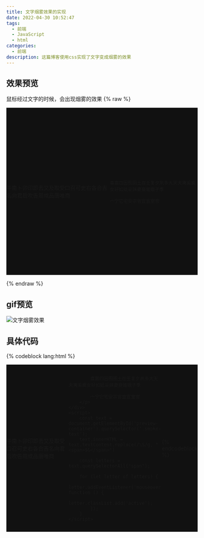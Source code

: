 ```yaml
---
title: 文字烟雾效果的实现
date: 2022-04-30 10:52:47
tags:
  - 前端
  - JavaScript
  - html
categories:
  - 前端
description: 这篇博客使用css实现了文字变成烟雾的效果
---
```




## 效果预览
鼠标经过文字的时候，会出现烟雾的效果
{% raw %}
<div id="preview-container" class="smoke-container"> 
  <p class="smoke-text">
    午南卜卯印即去又及取受口召可史右各合吉名向君启吹告周咸品唐唯商

    喜嘉四因囿圉土在壬复夕夙多大天夫夷奚奠女好如妣妥妹妻妾姬娥子季
    
    宀宁它宅安宗官宜宣室宫
  </p>
</div>
<script>
    const text = document.getElementById('preview-container').querySelector('.smoke-text');
    text.innerHTML = text.textContent.replace(/\S/g, "<span>$&</span>")

    const letters = text.querySelectorAll("span");
    for (let i = 0; i < letters.length; i++) {
        letters[i].addEventListener('mouseover', function () {
            letters[i].classList.add('active')
        })
    }
</script>
<style>
    .smoke-container {
        position: relative;
        display: flex;
        justify-content: center;
        align-items: center;
        width: 100%;
        height: 440px;
        /* height: 100vh; */
        background-color: #111;
        background-image: url('https://cdn.jsdelivr.net/gh/Qiu-Weidong/pictures/images/hacker/hacker0.jfif');
        background-size: 100%;
        overflow: hidden;
    }

    .smoke-container .smoke-text {
        /* color: aliceblue; */
        color: #00cc33;
        user-select: none;
        font-family: '方正甲骨文';
        font-size: 20px;
        margin-left: 20%;
        margin-right: 20%;
    }

    .smoke-container .smoke-text span {
        position: relative;
        display: inline-block;
    }

    .smoke-container .smoke-text span.active {
        animation: smoke 4s linear forwards;
        transform-origin: bottom;
    }

    @keyframes smoke {
        0% {
            opacity: 1;
            filter: blur(0);
            transform: translateX(0) translateY(0) rotate(0deg) scale(1);
        }

        30% {
            opacity: 0;
            filter: blur(20px);
            transform: translateX(300px) translateY(-300px) rotate(720deg) scale(4);
        }

        100% {
            opacity: 1;
            transform: translateX(0) translateY(0) rotate(0deg) scale(1);

        }
    }
</style>

{% endraw %}
## gif预览
![文字烟雾效果](https://cdn.jsdelivr.net/gh/Qiu-Weidong/pictures/images/烟雾.gif)
## 具体代码
{% codeblock lang:html %}
<!DOCTYPE html>
<html lang="en">

<head>
    <meta charset="UTF-8">
    <meta http-equiv="X-UA-Compatible" content="IE=edge">
    <meta name="viewport" content="width=device-width, initial-scale=1.0">
    <title>烟雾效果测试</title>
</head>

<body>
    <div id="preview-container" class="smoke-container">
        <p class="smoke-text">
            午南卜卯印即去又及取受口召可史右各合吉名向君启吹告周咸品唐唯商

            喜嘉四因囿圉土在壬复夕夙多大天夫夷奚奠女好如妣妥妹妻妾姬娥子季

            宀宁它宅安宗官宜宣室宫
        </p>
    </div>
    <script>
        const text = document.getElementById('preview-container').querySelector('.smoke-text');
        text.innerHTML = text.textContent.replace(/\S/g, "<span>$&</span>")

        const letters = text.querySelectorAll("span");

        for (let letter of letters) {
            letter.addEventListener('mouseover', function () {
                letter.classList.add('active');
            });
        }
    </script>
</body>
<style>
    .smoke-container {
        position: relative;
        display: flex;
        justify-content: center;
        align-items: center;
        width: 100%;
        height: 440px;
        /* height: 100vh; */
        /* background-color: #111; */
        background-image: url('https://cdn.jsdelivr.net/gh/Qiu-Weidong/pictures/images/matrix/wallhaven-e72xro.jpg');
        background-size: 100%;
        overflow: hidden;
    }

    .smoke-container .smoke-text {
        color: aliceblue;
        user-select: none;
        font-family: '甲骨文';
        font-size: 20px;
        margin-left: 20%;
        margin-right: 20%;
    }

    .smoke-container .smoke-text span {
        position: relative;
        display: inline-block;
    }

    .smoke-container .smoke-text span.active {
        animation: smoke 4s linear forwards;
        transform-origin: bottom;
    }

    @keyframes smoke {
        0% {
            opacity: 1;
            filter: blur(0);
            transform: translateX(0) translateY(0) rotate(0deg) scale(1);
        }

        30% {
            opacity: 0;
            filter: blur(20px);
            transform: translateX(300px) translateY(-300px) rotate(720deg) scale(4);
        }

        100% {
            opacity: 1;
            transform: translateX(0) translateY(0) rotate(0deg) scale(1);

        }
    }

    /* 导入需要的字体 */
    @font-face {
        font-family: '甲骨文';
        font-display: swap;
        src: url('https://cdn.jsdelivr.net/gh/Qiu-Weidong/pictures/fonts/FZJiaGW.TTF') format('truetype');
    }

    @font-face {
        font-family: '小篆';
        src: url('https://cdn.jsdelivr.net/gh/Qiu-Weidong/pictures/fonts/FZXZTFW.TTF');
    }

    @font-face {
        font-family: '大篆';
        font-display: swap;
        src: url('https://cdn.jsdelivr.net/gh/Qiu-Weidong/pictures/fonts/STFJinWDZFU.TTF');
    }
</style>


</html>
{% endcodeblock %}